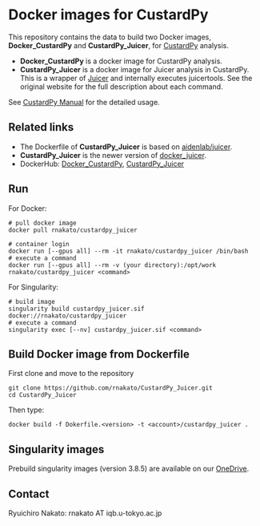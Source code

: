 # Docker images for CustardPy

This repository contains the data to build two Docker images, **Docker_CustardPy** and **CustardPy_Juicer**, for [CustardPy](https://github.com/rnakato/CustardPy) analysis.
* **Docker_CustardPy** is a docker image for CustardPy analysis. 
* **CustardPy_Juicer** is a docker image for Juicer analysis in CustardPy. This is a wrapper of [Juicer](https://github.com/aidenlab/juicer/wiki) and internally executes juicertools. See the original website for the full description about each command.

See [CustardPy Manual](https://custardpy.readthedocs.io/en/latest/) for the detailed usage.

## Related links

- The Dockerfile of **CustardPy_Juicer** is based on [aidenlab/juicer](https://hub.docker.com/r/aidenlab/juicer).
- **CustardPy_Juicer** is the newer version of [docker_juicer](https://github.com/rnakato/docker_juicer).
- DockerHub: [Docker_CustardPy](https://hub.docker.com/r/rnakato/custardpy), [CustardPy_Juicer](https://hub.docker.com/r/rnakato/custardpy_juicer)

## Run

For Docker:

    # pull docker image
    docker pull rnakato/custardpy_juicer 

    # container login
    docker run [--gpus all] --rm -it rnakato/custardpy_juicer /bin/bash
    # execute a command
    docker run [--gpus all] --rm -v (your directory):/opt/work rnakato/custardpy_juicer <command>

For Singularity:

    # build image
    singularity build custardpy_juicer.sif docker://rnakato/custardpy_juicer
    # execute a command
    singularity exec [--nv] custardpy_juicer.sif <command>

## Build Docker image from Dockerfile
First clone and move to the repository

    git clone https://github.com/rnakato/CustardPy_Juicer.git
    cd CustardPy_Juicer

Then type:

    docker build -f Dokerfile.<version> -t <account>/custardpy_juicer .

## Singularity images

Prebuild singularity images (version 3.8.5) are available on our [OneDrive](https://univtokyo-my.sharepoint.com/:f:/g/personal/5389587184_utac_u-tokyo_ac_jp/ElfpRRObSChDgcF_fJhXubsB-g3_LpZFBnhZhuoS7920fQ?e=2hrKKf).

## Contact

Ryuichiro Nakato: rnakato AT iqb.u-tokyo.ac.jp
